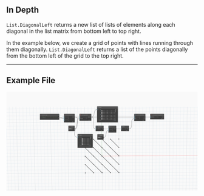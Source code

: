 ## In Depth
`List.DiagonalLeft` returns a new list of lists of elements along each diagonal in the list matrix from bottom left to top right.

In the example below, we create a grid of points with lines running through them diagonally. `List.DiagonalLeft` returns a list of the points diagonally from the bottom left of the grid to the top right.


___
## Example File

![List.DiagonalLeft](./DSCore.List.DiagonalLeft_img.jpg)